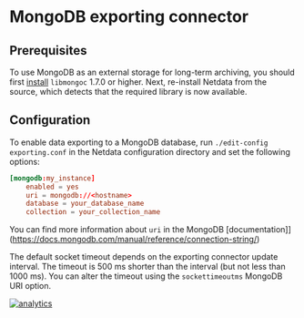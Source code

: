 # MongoDB exporting connector

## Prerequisites

To use MongoDB as an external storage for long-term archiving, you should first
[install](http://mongoc.org/libmongoc/current/installing.html) `libmongoc` 1.7.0 or higher. Next, re-install Netdata
from the source, which detects that the required library is now available.

## Configuration

To enable data exporting to a MongoDB database, run `./edit-config exporting.conf`
in the Netdata configuration directory and set the following options:

```conf
[mongodb:my_instance]
    enabled = yes
    uri = mongodb://<hostname>
    database = your_database_name
    collection = your_collection_name
```

You can find more information about `uri` in the MongoDB
[documentation]](https://docs.mongodb.com/manual/reference/connection-string/)

The default socket timeout depends on the exporting connector update interval. The timeout is 500 ms shorter than the
interval (but not less than 1000 ms). You can alter the timeout using the `sockettimeoutms` MongoDB URI option.

[![analytics](https://www.google-analytics.com/collect?v=1&aip=1&t=pageview&_s=1&ds=github&dr=https%3A%2F%2Fgithub.com%2Fnetdata%2Fnetdata&dl=https%3A%2F%2Fmy-netdata.io%2Fgithub%2Fexporting%2Fmongodb%2FREADME&_u=MAC~&cid=5792dfd7-8dc4-476b-af31-da2fdb9f93d2&tid=UA-64295674-3)](<>)

